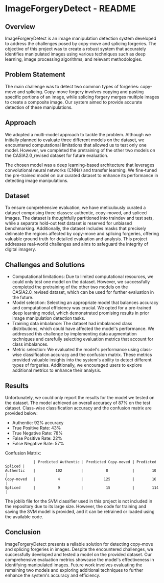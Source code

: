 # ImageForgeryDetect - README

## Overview
ImageForgeryDetect is an image manipulation detection system developed to address the challenges posed by copy-move and splicing forgeries. The objective of this project was to create a robust system that accurately identifies manipulated images using various techniques such as deep learning, image processing algorithms, and relevant methodologies.

## Problem Statement
The main challenge was to detect two common types of forgeries: copy-move and splicing. Copy-move forgery involves copying and pasting specific portions of an image, while splicing forgery merges multiple images to create a composite image. Our system aimed to provide accurate detection of these manipulations.

## Approach
We adopted a multi-model approach to tackle the problem. Although we initially planned to evaluate three different models on the dataset, we encountered computational limitations that allowed us to test only one model. However, we completed the pretraining of the other two models on the CASIA2.0_revised dataset for future evaluation.

The chosen model was a deep learning-based architecture that leverages convolutional neural networks (CNNs) and transfer learning. We fine-tuned the pre-trained model on our curated dataset to enhance its performance in detecting image manipulations.

## Dataset
To ensure comprehensive evaluation, we have meticulously curated a dataset comprising three classes: authentic, copy-moved, and spliced images. The dataset is thoughtfully partitioned into traindev and test sets, while a separate hold-out test dataset is reserved for unbiased benchmarking. Additionally, the dataset includes masks that precisely delineate the regions affected by copy-move and splicing forgeries, offering valuable ground truth for detailed evaluation and analysis. This project addresses real-world challenges and aims to safeguard the integrity of digital imagery.

## Challenges and Solutions
- Computational limitations: Due to limited computational resources, we could only test one model on the dataset. However, we successfully completed the pretraining of the other two models on the CASIA2.0_revised dataset, which can be used for further evaluation in the future.
- Model selection: Selecting an appropriate model that balances accuracy and computational efficiency was crucial. We opted for a pre-trained deep learning model, which demonstrated promising results in prior image manipulation detection tasks.
- Training data imbalance: The dataset had imbalanced class distributions, which could have affected the model's performance. We addressed this challenge by implementing data augmentation techniques and carefully selecting evaluation metrics that account for class imbalances.
- Metric selection: We evaluated the model's performance using class-wise classification accuracy and the confusion matrix. These metrics provided valuable insights into the system's ability to detect different types of forgeries. Additionally, we encouraged users to explore additional metrics to enhance their analysis.

## Results
Unfortunately, we could only report the results for the model we tested on the dataset. The model achieved an overall accuracy of 87% on the test dataset. Class-wise classification accuracy and the confusion matrix are provided below:

- Authentic: 92% accuracy
- True Positive Rate: 43%
- True Negative Rate: 78%
- False Positive Rate: 22%
- False Negative Rate: 57%

Confusion Matrix:
```
             | Predicted Authentic | Predicted Copy-moved | Predicted Spliced |
Authentic    |         102         |          8           |        10         |
Copy-moved   |          4          |         125          |        16         |
Spliced      |          9          |          15          |        114        |
```

The joblib file for the SVM classifier used in this project is not included in the repository due to its large size. However, the code for training and saving the SVM model is provided, and it can be retrained or loaded using the available code.


## Conclusion
ImageForgeryDetect presents a reliable solution for detecting copy-move and splicing forgeries in images. Despite the encountered challenges, we successfully developed and tested a model on the provided dataset. Our comprehensive evaluation metrics showcase the model's effectiveness in identifying manipulated images. Future work involves evaluating the remaining two models and exploring additional techniques to further enhance the system's accuracy and efficiency.
